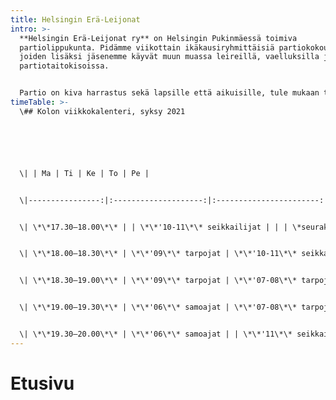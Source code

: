 ```yaml
---
title: Helsingin Erä-Leijonat
intro: >-
  **Helsingin Erä-Leijonat ry** on Helsingin Pukinmäessä toimiva
  partiolippukunta. Pidämme viikottain ikäkausiryhmittäisiä partiokokouksia,
  joiden lisäksi jäsenemme käyvät muun muassa leireillä, vaelluksilla ja
  partiotaitokisoissa.


  Partio on kiva harrastus sekä lapsille että aikuisille, tule mukaan toimintaan!
timeTable: >-
  \## Kolon viikkokalenteri, syksy 2021






  \| | Ma | Ti | Ke | To | Pe |


  \|----------------:|:--------------------:|:-----------------------:|:---------------------------:|:-------------------:|:------------------------:|


  \| \*\*17.30–18.00\*\* | | \*\*'10-11\*\* seikkailijat | | | \*seurakunnan puutyöpaja\* |


  \| \*\*18.00–18.30\*\* | \*\*'09\*\* tarpojat | \*\*'10-11\*\* seikkailijat | \*\*'12–14\*\* sudenpennut (x2) | \*\*'04-05\*\* samoajat | \*seurakunnan puutyöpaja\* |


  \| \*\*18.30–19.00\*\* | \*\*'09\*\* tarpojat | \*\*'07-08\*\* tarpojat | \*\*'12–14\*\* sudenpennut (x2) | \*\*'04-05\*\* samoajat | \*seurakunnan puutyöpaja\* |


  \| \*\*19.00–19.30\*\* | \*\*'06\*\* samoajat | \*\*'07-08\*\* tarpojat | \*\*'11\*\* seikkailijat | | \*seurakunnan puutyöpaja\* |


  \| \*\*19.30–20.00\*\* | \*\*'06\*\* samoajat | | \*\*'11\*\* seikkailijat | | \*seurakunnan puutyöpaja\* |
---
```

# Etusivu